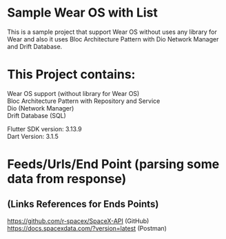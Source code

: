# Sample Wear OS with List
This is a sample project that support Wear OS without uses any library for Wear and also it uses Bloc Architecture Pattern with Dio Network Manager and Drift
Database.

# This Project contains:
Wear OS support (without library for Wear OS) <br />
Bloc Architecture Pattern with Repository and Service <br />
Dio (Network Manager) <br />
Drift Database (SQL) <br />

Flutter SDK version: 3.13.9 <br />
Dart Version: 3.1.5 <br />

# Feeds/Urls/End Point (parsing some data from response)
## (Links References for Ends Points)
https://github.com/r-spacex/SpaceX-API (GitHub) <br />
https://docs.spacexdata.com/?version=latest (Postman) <br />
